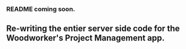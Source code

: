 ### README coming soon.
## Re-writing the entier server side code for the Woodworker's Project Management app.